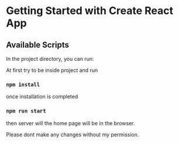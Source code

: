 # Getting Started with Create React App

## Available Scripts

In the project directory, you can run:

At first try to be inside project and run 

### `npm install`

once installation is completed 
### `npm run start`

then server will the home page will be in the browser.

Please dont make any changes without my permission.
